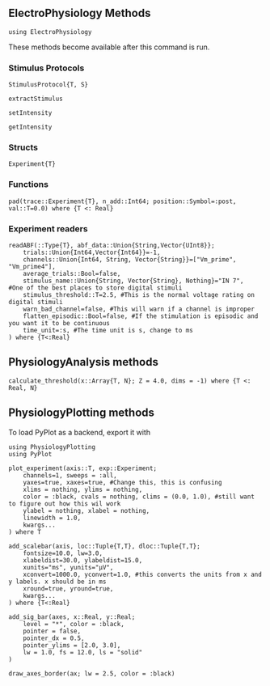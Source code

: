 ## ElectroPhysiology Methods


```
using ElectroPhysiology
```
These methods become available after this command is run.

### Stimulus Protocols

```@docs
StimulusProtocol{T, S}
```

```@docs
extractStimulus
```

```@docs
setIntensity
```

```@docs
getIntensity
```

### Structs
```@docs
Experiment{T}
```

### Functions
```@docs
pad(trace::Experiment{T}, n_add::Int64; position::Symbol=:post, val::T=0.0) where {T <: Real}
```

### Experiment readers

```@docs
readABF(::Type{T}, abf_data::Union{String,Vector{UInt8}};
    trials::Union{Int64,Vector{Int64}}=-1,
    channels::Union{Int64, String, Vector{String}}=["Vm_prime", "Vm_prime4"],
    average_trials::Bool=false,
    stimulus_name::Union{String, Vector{String}, Nothing}="IN 7",  #One of the best places to store digital stimuli
    stimulus_threshold::T=2.5, #This is the normal voltage rating on digital stimuli
    warn_bad_channel=false, #This will warn if a channel is improper
    flatten_episodic::Bool=false, #If the stimulation is episodic and you want it to be continuous
    time_unit=:s, #The time unit is s, change to ms
) where {T<:Real}
```

## PhysiologyAnalysis methods

```@docs
calculate_threshold(x::Array{T, N}; Z = 4.0, dims = -1) where {T <: Real, N}
```

## PhysiologyPlotting methods

To load PyPlot as a backend, export it with 
```
using PhysiologyPlotting
using PyPlot
```

```@docs
plot_experiment(axis::T, exp::Experiment;
    channels=1, sweeps = :all, 
    yaxes=true, xaxes=true, #Change this, this is confusing
    xlims = nothing, ylims = nothing,
    color = :black, cvals = nothing, clims = (0.0, 1.0), #still want to figure out how this wil work
    ylabel = nothing, xlabel = nothing,
    linewidth = 1.0, 
    kwargs...
) where T
```

```@docs
add_scalebar(axis, loc::Tuple{T,T}, dloc::Tuple{T,T};
    fontsize=10.0, lw=3.0,
    xlabeldist=30.0, ylabeldist=15.0,
    xunits="ms", yunits="μV",
    xconvert=1000.0, yconvert=1.0, #this converts the units from x and y labels. x should be in ms
    xround=true, yround=true,
    kwargs...
) where {T<:Real}
```

```@docs
add_sig_bar(axes, x::Real, y::Real; 
    level = "*", color = :black, 
    pointer = false,
    pointer_dx = 0.5,
    pointer_ylims = [2.0, 3.0], 
    lw = 1.0, fs = 12.0, ls = "solid"
)   
```

```@docs
draw_axes_border(ax; lw = 2.5, color = :black)
```